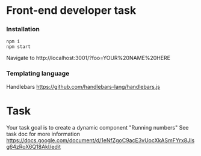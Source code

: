 # Front-end developer task

### Installation
```
npm i
npm start
```
Navigate to http://localhost:3001/?foo=YOUR%20NAME%20HERE

### Templating language
Handlebars
https://github.com/handlebars-lang/handlebars.js

# Task
Your task goal is to create a dynamic component "Running numbers"
See task doc for more information https://docs.google.com/document/d/1eNfZgoC9acE3vUocXkASmFYrx8JIsg64zRoX6Q18AkI/edit
